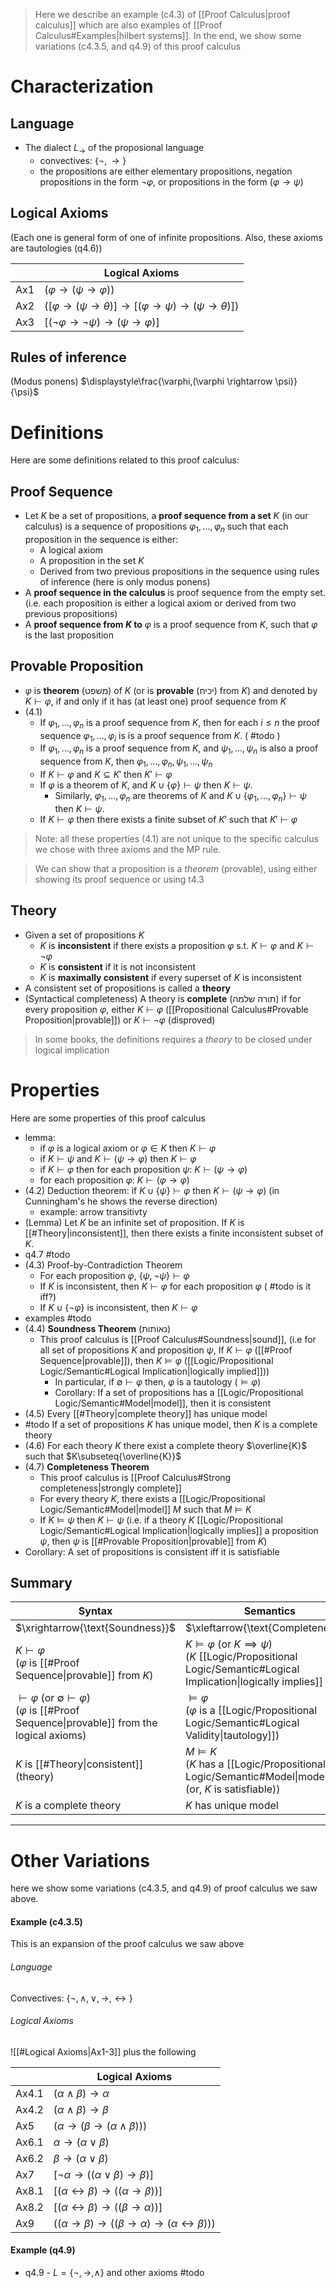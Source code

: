 	
> Here we describe an example (c4.3) of [[Proof Calculus|proof calculus]] which are also examples of [[Proof Calculus#Examples|hilbert systems]]. In the end, we show some variations (c4.3.5, and q4.9) of this proof calculus

# Characterization

## Language

- The dialect $L_{\rightarrow }$ of the proposional language 
	- convectives: $\{ \lnot,\rightarrow \}$
	- the propositions are either elementary propositions, negation propositions in the form $\lnot{\varphi}$, or propositions in the form $(\varphi\rightarrow \psi)$

## Logical Axioms

(Each one is general form of one of infinite propositions. Also, these axioms are tautologies (q4.6))

|     | Logical Axioms                                                                                                               |
| --- | ---------------------------------------------------------------------------------------------------------------------------- |
| Ax1 | $(\varphi\rightarrow (\psi\rightarrow \varphi))$                                                                             |
| Ax2 | $([\varphi\rightarrow (\psi\rightarrow \theta)]\rightarrow [(\varphi\rightarrow \psi)\rightarrow (\psi\rightarrow \theta)])$ |
| Ax3 | $[(\lnot \varphi\rightarrow \lnot\psi )\rightarrow (\psi\rightarrow \varphi)]$                                               |

## Rules of inference

(Modus ponens) $\displaystyle\frac{\varphi,(\varphi \rightarrow \psi)}{\psi}$

# Definitions

Here are some definitions related to this proof calculus:
## Proof Sequence

- Let $K$ be a set of propositions, a **proof sequence from a set** $K$ (in our calculus) is a sequence of propositions $\varphi_{1},\dots,\varphi_{n}$ such that each proposition in the sequence is either: 
	- A logical axiom
	- A proposition in the set $K$
	- Derived from two previous propositions in the sequence using rules of inference (here is only modus ponens)
- A **proof sequence in the calculus** is proof sequence from the empty set. (i.e. each proposition is either a logical axiom or derived from two previous propositions)
- A **proof sequence from $K$ to** $\varphi$ is a proof sequence from $K$, such that $\varphi$ is the last proposition

## Provable Proposition

- $\varphi$ is **theorem** (משפט) of $K$ (or is **provable** (יכיח) from $K$) and denoted by $K \vdash \varphi$, if and only if it has (at least one) proof sequence from $K$ 
- (4.1) 
	- If $\varphi_{1},\dots,\varphi_{n}$ is a proof sequence from $K$, then for each $i\leq n$ the proof sequence $\varphi_{1},\dots,\varphi_{i}$ is is a proof sequence from $K$. ( #todo )
	- If $\varphi_{1},\dots,\varphi_{n}$ is a proof sequence from $K$, and $\psi_{1},\dots,\psi_{n}$ is also a proof sequence from $K$, then  $\varphi_{1},\dots,\varphi_{n},\psi_{1},\dots,\psi_{n}$
	- If $K\vdash \varphi$ and $K \subseteq K'$ then $K' \vdash \varphi$
	- If $\varphi$ is a theorem of $K$, and $K \cup \{ \varphi \}\vdash \psi$ then $K \vdash \psi$. 
		- Similarly, $\varphi_{1},\dots,\varphi_{n}$ are theorems of $K$ and $K\cup \{ \varphi_{1},\dots,\varphi_{n} \}\vdash \psi$ then $K\vdash \psi$.
	- If $K \vdash \varphi$ then there exists a finite subset of $K'$ such that $K' \vdash \varphi$


> Note: all these properties (4.1) are not unique to the specific calculus we chose with three axioms and the MP rule.

>We can show that a proposition is a *theorem* (provable), using either showing its proof sequence or using t4.3

## Theory

- Given a set of propositions $K$ 
	- $K$ is **inconsistent** if there exists a proposition $\varphi$ s.t. $K ⊢ \varphi$ and $K ⊢ ¬\varphi$ 
	- $K$ is **consistent** if it is not inconsistent
	- $K$ is **maximally consistent** if every superset of $K$ is inconsistent
- A consistent set of propositions is called a **theory**
- (Syntactical completeness) A theory is **complete** (תורה שלמה) if for every proposition $\varphi$, either $K\vdash{\varphi}$ ([[Propositional Calculus#Provable Proposition|provable]]) or $K\vdash{\lnot{\varphi}}$ (disproved)

> In some books, the definitions requires a _theory_ to be closed under logical implication
# Properties

Here are some properties of this proof calculus

- lemma:
	- if $\varphi$ is a logical axiom or $\varphi \in K$ then $K \vdash \varphi$
	- if $K \vdash \psi$ and $K \vdash (\psi\rightarrow\varphi )$ then $K \vdash \varphi$
	- if $K \vdash \varphi$ then for each proposition $\psi$: $K\vdash(\psi \rightarrow \varphi)$
	- for each proposition $\varphi$: $K\vdash(\varphi \rightarrow \varphi )$
- (4.2) Deduction theorem: if $K\cup \{ \psi \}\vdash\varphi$ then $K\vdash(\psi\rightarrow\varphi)$ (in Cunningham's he shows the reverse direction)
	- example: arrow transitivty
- (Lemma) Let $K$ be an infinite set of proposition. If $K$ is [[#Theory|inconsistent]], then there exists a finite inconsistent subset of $K$. 
- q4.7 #todo 
- (4.3) Proof-by-Contradiction Theorem 
	- For each proposition $\varphi$, $\{ \psi,\lnot\psi \}\vdash\varphi$
	- If $K$ is inconsistent, then $K\vdash{\varphi}$ for each proposition $\varphi$ ( #todo is it iff?)
	- If $K\cup \{ \lnot \varphi \}$ is inconsistent, then $K\vdash{\varphi}$
- examples #todo 
- (4.4) **Soundness Theorem** (נאותות)
	- This proof calculus is [[Proof Calculus#Soundness|sound]], (i.e for all set of propositions $K$ and proposition $\psi$, If $K\vdash \varphi$ ([[#Proof Sequence|provable]]), then $K\models\varphi$ ([[Logic/Propositional Logic/Semantic#Logical Implication|logically implied]]))
		- In particular, if $\emptyset\vdash \varphi$ then, $\varphi$ is a tautology ($\models \varphi$)
		- Corollary: If a set of propositions has a [[Logic/Propositional Logic/Semantic#Model|model]], then it is consistent
- (4.5) Every [[#Theory|complete theory]] has unique model
- #todo If a set of propositions $K$ has unique model, then $K$ is a complete theory 
- (4.6) For each theory $K$ there exist a complete theory $\overline{K}$ such that $K\subseteq{\overline{K}}$
- (4.7) **Completeness Theorem**
	- This proof calculus is [[Proof Calculus#Strong completeness|strongly complete]]
	- For every theory $K$, there exists a [[Logic/Propositional Logic/Semantic#Model|model]] $M$ such that $M \models K$ 
	- If $K \models \psi$ then $K \vdash \psi$ (i.e. if a theory $K$ [[Logic/Propositional Logic/Semantic#Logical Implication|logically implies]] a proposition $\psi$, then $\psi$ is [[#Provable Proposition|provable]] from $K$)
- Corollary: A set of propositions is consistent iff it is satisfiable

## Summary 

| Syntax                                                                                                                  | Semantics                                                                                                                              |
| ----------------------------------------------------------------------------------------------------------------------- | -------------------------------------------------------------------------------------------------------------------------------------- |
| $\xrightarrow{\text{Soundness}}$                                                                                        | $\xleftarrow{\text{Completeness}}$                                                                                                     |
| $K\vdash\varphi$<br>($\varphi$ is [[#Proof Sequence\|provable]] from $K$)                                               | $K\models\varphi$ (or $K \implies \psi$)<br>($K$ [[Logic/Propositional Logic/Semantic#Logical Implication\|logically implies]] $\psi$) |
| $\vdash\varphi$ (or  $\emptyset\vdash \varphi$)<br>($\varphi$ is [[#Proof Sequence\|provable]] from the logical axioms) | $\models\varphi$<br>($\varphi$ is a [[Logic/Propositional Logic/Semantic#Logical Validity\|tautology]])                                |
| $K$ is [[#Theory\|consistent]] (theory)                                                                                 | $M\models K$<br>($K$ has a [[Logic/Propositional Logic/Semantic#Model\|model]] $M$ (or, $K$ is satisfiable))                           |
| $K$ is a complete theory                                                                                                | $K$ has unique model                                                                                                                   |

___

# Other Variations 

here we show some variations (c4.3.5, and q4.9) of proof calculus we saw above.

#### Example (c4.3.5)

This is an expansion of the proof calculus we saw above
###### Language

Convectives: $\{ \lnot,\land,\lor,\to,\leftrightarrow \}$
###### Logical Axioms
 
 ![[#Logical Axioms|Ax1-3]] 
 plus the following

|       | Logical Axioms                                                                                           |
| ----- | -------------------------------------------------------------------------------------------------------- |
| Ax4.1 | $(\alpha\land\beta)\rightarrow\alpha$                                                                    |
| Ax4.2 | $(\alpha\land\beta)\rightarrow\beta$                                                                     |
| Ax5   | $(\alpha\rightarrow(\beta\rightarrow(\alpha\land\beta)))$                                                |
| Ax6.1 | $\alpha\rightarrow(\alpha\lor\beta)$                                                                     |
| Ax6.2 | $\beta\rightarrow(\alpha\lor\beta)$                                                                      |
| Ax7   | $[\lnot\alpha\rightarrow((\alpha\lor\beta)\rightarrow\beta)]$                                            |
| Ax8.1 | $[(\alpha\leftrightarrow\beta)\rightarrow((\alpha\rightarrow\beta))]$                                    |
| Ax8.2 | $[(\alpha\leftrightarrow\beta)\rightarrow((\beta\rightarrow\alpha))]$                                    |
| Ax9   | $((\alpha\rightarrow\beta)\rightarrow((\beta\rightarrow\alpha)\rightarrow(\alpha\leftrightarrow\beta)))$ |

#### Example (q4.9)

- q4.9 - $L=\{ \lnot,\to,\land \}$ and other axioms  #todo

